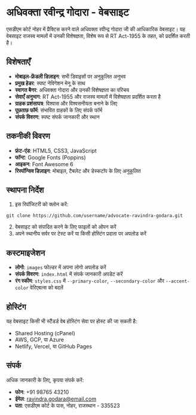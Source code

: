 # अधिवक्ता रवीन्द्र गोदारा - वेबसाइट

एसडीएम कोर्ट नोहर में प्रैक्टिस करने वाले अधिवक्ता रवीन्द्र गोदारा जी की आधिकारिक वेबसाइट। यह वेबसाइट राजस्व मामलों में उनकी विशेषज्ञता, विशेष रूप से RT Act-1955 के तहत, को प्रदर्शित करती है।

## विशेषताएँ

- **मोबाइल-फ्रेंडली डिज़ाइन**: सभी डिवाइसों पर अनुकूलित अनुभव
- **प्रमुख हेडर**: स्पष्ट नेविगेशन मेनू के साथ
- **स्वागत बैनर**: अधिवक्ता गोदारा और उनकी विशेषज्ञता का परिचय
- **सेवाएँ अनुभाग**: RT Act-1955 और राजस्व मामलों में विशेषज्ञता प्रदर्शित करता है
- **ग्राहक प्रशंसापत्र**: विश्वास और विश्वसनीयता बनाने के लिए
- **पूछताछ फॉर्म**: संभावित ग्राहकों के लिए संपर्क फॉर्म
- **संपर्क विवरण**: स्पष्ट संपर्क जानकारी और स्थान

## तकनीकी विवरण

- **फ्रंट-एंड**: HTML5, CSS3, JavaScript
- **फॉन्ट**: Google Fonts (Poppins)
- **आइकन**: Font Awesome 6
- **रिस्पॉन्सिव डिज़ाइन**: मोबाइल, टैबलेट और डेस्कटॉप के लिए अनुकूलित

## स्थापना निर्देश

1. इस रिपॉजिटरी को क्लोन करें:
```
git clone https://github.com/username/advocate-ravindra-godara.git
```

2. वेबसाइट को संपादित करने के लिए फाइलों को ओपन करें
3. अपने स्थानीय सर्वर पर टेस्ट करें या किसी होस्टिंग प्रदाता पर अपलोड करें

## कस्टमाइजेशन

- **लोगो**: `images` फोल्डर में अपना लोगो अपलोड करें
- **संपर्क विवरण**: `index.html` में संपर्क जानकारी अपडेट करें
- **रंग स्कीम**: `styles.css` में `--primary-color`, `--secondary-color` और `--accent-color` वेरिएबल्स को बदलें

## होस्टिंग

यह वेबसाइट किसी भी स्टैंडर्ड वेब होस्टिंग सेवा पर होस्ट की जा सकती है:

- Shared Hosting (cPanel)
- AWS, GCP, या Azure
- Netlify, Vercel, या GitHub Pages

## संपर्क

अधिक जानकारी के लिए, कृपया संपर्क करें:

- **फोन**: +91 98765 43210
- **ईमेल**: ravindra.godara@email.com
- **पता**: एसडीएम कोर्ट के पास, नोहर, राजस्थान - 335523 